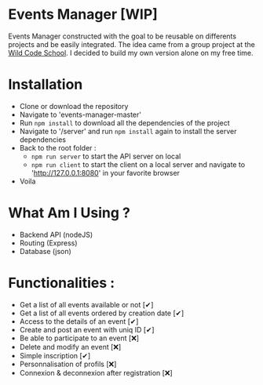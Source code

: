 # Events Manager [WIP]

Events Manager constructed with the goal to be reusable on differents projects and be easily integrated.
The idea came from a group project at the [Wild Code School](https://wildcodeschool.fr/). I decided to build my own version alone on my free time.

# Installation

  - Clone or download the repository
  - Navigate to 'events-manager-master'
  - Run ```npm install``` to download all the dependencies of the project
  - Navigate to '/server' and run ```npm install``` again to install the server dependencies
  - Back to the root folder :
    - ```npm run server``` to start the API server on local
    - ```npm run client``` to start the client on a local server and navigate to 'http://127.0.0.1:8080' in your favorite browser
  - Voila


# What Am I Using ?

  - Backend API (nodeJS)
  - Routing (Express)
  - Database (json)

# Functionalities :

- Get a list of all events available or not [✔]
- Get a list of all events ordered by creation date [✔]
- Access to the details of an event [✔]
- Create and post an event with uniq ID [✔]
- Be able to participate to an event [❌]
- Delete and modify an event [❌]
- Simple inscription [✔]
- Personnalisation of profils [❌]
- Connexion & deconnexion after registration [❌]
